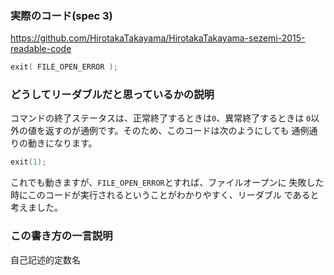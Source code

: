### 実際のコード(spec 3)
https://github.com/HirotakaTakayama/HirotakaTakayama-sezemi-2015-readable-code


```c
exit( FILE_OPEN_ERROR );
```


### どうしてリーダブルだと思っているかの説明

コマンドの終了ステータスは、正常終了するときは`0`、異常終了するときは
`0`以外の値を返すのが通例です。そのため、このコードは次のようにしても
通例通りの動きになります。

```c
exit(1);
```
これでも動きますが、`FILE_OPEN_ERROR`とすれば、ファイルオープンに
失敗した時にこのコードが実行されるということがわかりやすく、リーダブル
であると考えました。


### この書き方の一言説明

自己記述的定数名